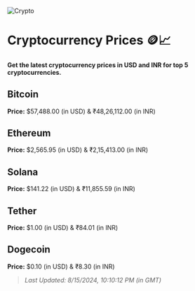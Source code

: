
![Crypto](https://www.techguide.com.au/wp-content/uploads/2020/11/crypto3.jpeg)

# Cryptocurrency Prices 🪙📈

#### Get the latest cryptocurrency prices in USD and INR for top 5 cryptocurrencies.

## Bitcoin

**Price:** $57,488.00 (in USD) & ₹48,26,112.00 (in INR)

## Ethereum

**Price:** $2,565.95 (in USD) & ₹2,15,413.00 (in INR)

## Solana

**Price:** $141.22 (in USD) & ₹11,855.59 (in INR)

## Tether

**Price:** $1.00 (in USD) & ₹84.01 (in INR)

## Dogecoin

**Price:** $0.10 (in USD) & ₹8.30 (in INR)

> _Last Updated: 8/15/2024, 10:10:12 PM (in GMT)_
